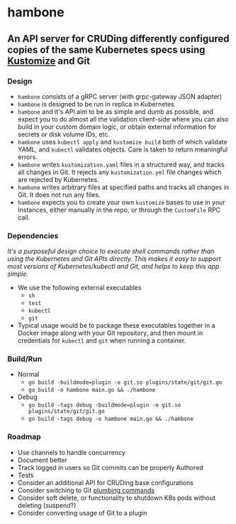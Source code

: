 # hambone

## An API server for CRUDing differently configured copies of the same Kubernetes specs using [Kustomize](https://github.com/kubernetes/kubectl/tree/58f555205b015986f2e487dc88a1481b6de3c5c4/cmd/kustomize) and Git

### Design

* `hambone` consists of a gRPC server (with grpc-gateway JSON adapter)
* `hambone` is designed to be run in replica in Kubernetes
* `hambone` and it's API aim to be as simple and dumb as possible, and expect you to do almost all the validation client-side where you can also build in your custom domain logic, or obtain external information for secrets or disk volume IDs, etc.
* `hambone` uses `kubectl apply` and `kustomize build` both of which validate YAML, and `kubectl` validates objects. Care is taken to return meaningful errors.
* `hambone` writes `kustomization.yaml` files in a structured way, and tracks all changes in Git. It rejects any `kustomization.yml` file changes which are rejected by Kubernetes.
* `hambone` writes arbitrary files at specified paths and tracks all changes in Git. It does not run any files.
* `hambone` expects you to create your own `kustomize` bases to use in your Instances, either manually in the repo, or through the `CustomFile` RPC call.

### Dependencies

_It's a purposeful design choice to execute shell commands rather than using the Kubernetes and Git APIs directly. This makes it easy to support most versions of Kubernetes/kubectl and Git, and helps to keep this app simple._

* We use the following external executables
    * `sh`
    * `test`
    * `kubectl`
    * `git`
* Typical usage would be to package these executables together in a Docker image along with your Git repository, and then mount in credentials for `kubectl` and `git` when running a container.

### Build/Run

* Normal
    * `go build -buildmode=plugin -o git.so plugins/state/git/git.go`
    * `go build -o hambone main.go && ./hambone`
* Debug
    * `go build -tags debug -buildmode=plugin -o git.so plugins/state/git/git.go`
    * `go build -tags debug -o hambone main.go && ./hambone`

### Roadmap

* Use channels to handle concurrency
* Document better
* Track logged in users so Git commits can be properly Authored
* Tests
* Consider an additional API for CRUDing base configurations
* Consider switching to Git [plumbing commands](http://schacon.github.io/git/git.html#_low_level_commands_plumbing)
* Consider soft delete, or functionality to shutdown K8s pods without deleting (suspend?)
* Consider converting usage of Git to a plugin

